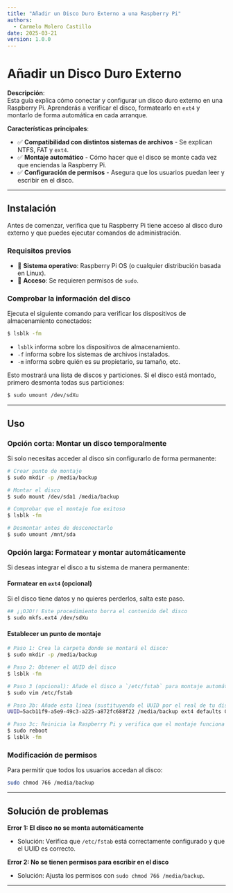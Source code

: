 ```yaml
---
title: "Añadir un Disco Duro Externo a una Raspberry Pi"
authors:
  - Carmelo Molero Castillo
date: 2025-03-21
version: 1.0.0
---
```


# Añadir un Disco Duro Externo

**Descripción**:  
Esta guía explica cómo conectar y configurar un disco duro externo en una Raspberry Pi. Aprenderás a verificar el disco, formatearlo en `ext4` y montarlo de forma automática en cada arranque.

**Características principales**:  
- ✅ **Compatibilidad con distintos sistemas de archivos** - Se explican NTFS, FAT y `ext4`.  
- ✅ **Montaje automático** - Cómo hacer que el disco se monte cada vez que enciendas la Raspberry Pi.  
- ✅ **Configuración de permisos** - Asegura que los usuarios puedan leer y escribir en el disco.  

---

## Instalación

Antes de comenzar, verifica que tu Raspberry Pi tiene acceso al disco duro externo y que puedes ejecutar comandos de administración.

### Requisitos previos
- 📌 **Sistema operativo**: Raspberry Pi OS (o cualquier distribución basada en Linux).  
- 📌 **Acceso**: Se requieren permisos de `sudo`.  

### Comprobar la información del disco
Ejecuta el siguiente comando para verificar los dispositivos de almacenamiento conectados:

```bash
$ lsblk -fm
```
* `lsblk` informa sobre los dispositivos de almacenamiento.
* `-f` informa sobre los sistemas de archivos instalados.
* `-m` informa sobre quién es su propietario, su tamaño, etc.

Esto mostrará una lista de discos y particiones. Si el disco está montado, primero desmonta todas sus particiones:

```bash
$ sudo umount /dev/sdXu
```

---

## Uso

### Opción corta: Montar un disco temporalmente
Si solo necesitas acceder al disco sin configurarlo de forma permanente:

```bash
# Crear punto de montaje
$ sudo mkdir -p /media/backup

# Montar el disco
$ sudo mount /dev/sda1 /media/backup

# Comprobar que el montaje fue exitoso
$ lsblk -fm

# Desmontar antes de desconectarlo
$ sudo umount /mnt/sda
```

### Opción larga: Formatear y montar automáticamente
Si deseas integrar el disco a tu sistema de manera permanente:

#### Formatear en `ext4` (opcional)
Si el disco tiene datos y no quieres perderlos, salta este paso.

```bash
## ¡¡OJO!! Este procedimiento borra el contenido del disco
$ sudo mkfs.ext4 /dev/sdXu
```

#### Establecer un punto de montaje

```bash
# Paso 1: Crea la carpeta donde se montará el disco:
$ sudo mkdir -p /media/backup

# Paso 2: Obtener el UUID del disco
$ lsblk -fm

# Paso 3 (opcional): Añade el disco a `/etc/fstab` para montaje automático al arranque del SO:
$ sudo vim /etc/fstab

# Paso 3b: Añade esta línea (sustituyendo el UUID por el real de tu disco):
UUID=5acb11f9-a5e9-49c3-a225-a872fc688f22 /media/backup ext4 defaults 0 0

# Paso 3c: Reinicia la Raspberry Pi y verifica que el montaje funciona
$ sudo reboot
$ lsblk -fm
```

### Modificación de permisos
Para permitir que todos los usuarios accedan al disco:

```bash
sudo chmod 766 /media/backup
```

---

## Solución de problemas

**Error 1: El disco no se monta automáticamente**  

- Solución: Verifica que `/etc/fstab` está correctamente configurado y que el UUID es correcto.

**Error 2: No se tienen permisos para escribir en el disco**  

- Solución: Ajusta los permisos con `sudo chmod 766 /media/backup`.

---